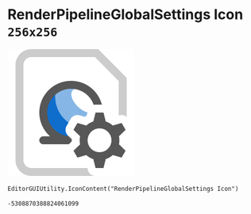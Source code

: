 # RenderPipelineGlobalSettings Icon `256x256`
<img src="/img/RenderPipelineGlobalSettings%20Icon.png" width=256 height=256>

``` CSharp
EditorGUIUtility.IconContent("RenderPipelineGlobalSettings Icon")
```
```
-5308870388824061099
```
